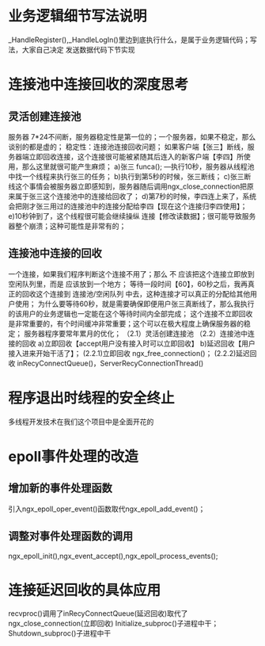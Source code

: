 # 业务逻辑细节写法说明

_HandleRegister(),_HandleLogIn()里边到底执行什么，是属于业务逻辑代码；写法，大家自己决定
发送数据代码下节实现

# 连接池中连接回收的深度思考

## 灵活创建连接池

服务器 7*24不间断，服务器稳定性是第一位的；一个服务器，如果不稳定，那么谈别的都是虚的；
稳定性：连接池连接回收问题；
如果客户端【张三】断线，服务器端立即回收连接，这个连接很可能被紧随其后连入的新客户端【李四】所使用，那么这里就很可能产生麻烦；
a)张三 funca(); —执行10秒，服务器从线程池中找一个线程来执行张三的任务；
b)执行到第5秒的时候，张三断线；
c)张三断线这个事情会被服务器立即感知到，服务器随后调用ngx_close_connection把原来属于张三这个连接池中的连接给回收了；
d)第7秒的时候，李四连上来了，系统会把刚才张三用过的连接池中的连接分配给李四【现在这个连接归李四使用】；
e)10秒钟到了，这个线程很可能会继续操纵 连接【修改读数据】；很可能导致服务器整个崩溃；这种可能性是非常有的；

## 连接池中连接的回收

一个连接，如果我们程序判断这个连接不用了；那么 不 应该把这个连接立即放到空闲队列里，而是 应该放到一个地方；
等待一段时间【60】，60秒之后，我再真正的回收这个连接到 连接池/空闲队列 中去，这种连接才可以真正的分配给其他用户使用；
为什么要等待60秒，就是需要确保即便用户张三真断线了，那么我执行的该用户的业务逻辑也一定能在这个等待时间内全部完成；
这个连接不立即回收是非常重要的，有个时间缓冲非常重要；这个可以在极大程度上确保服务器的稳定；
服务器程序要常年累月的优化；
（2.1）灵活创建连接池
（2.2）连接池中连接的回收
a)立即回收【accept用户没有接入时可以立即回收】 b)延迟回收【用户接入进来开始干活了】；
(2.2.1)立即回收 ngx_free_connection()；
(2.2.2)延迟回收 inRecyConnectQueue()，ServerRecyConnectionThread()

# 程序退出时线程的安全终止

多线程开发技术在我们这个项目中是全面开花的

# epoll事件处理的改造

## 增加新的事件处理函数

引入ngx_epoll_oper_event()函数取代ngx_epoll_add_event()；

## 调整对事件处理函数的调用

ngx_epoll_init(),ngx_event_accept(),ngx_epoll_process_events();

# 连接延迟回收的具体应用

recvproc()调用了inRecyConnectQueue(延迟回收)取代了ngx_close_connection(立即回收)
Initialize_subproc()子进程中干；
Shutdown_subproc()子进程中干